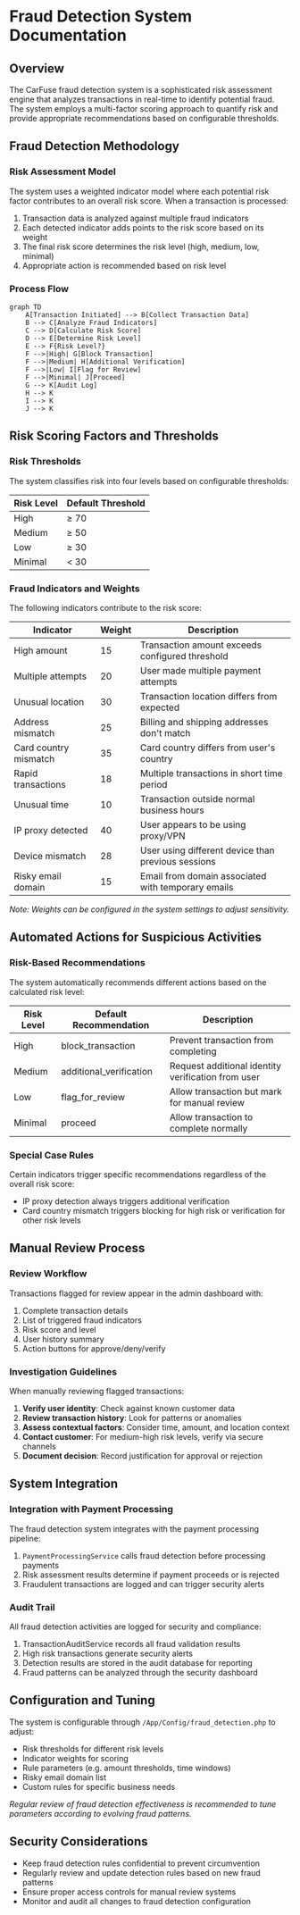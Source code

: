 # Fraud Detection System Documentation

## Overview

The CarFuse fraud detection system is a sophisticated risk assessment engine that analyzes transactions in real-time to identify potential fraud. The system employs a multi-factor scoring approach to quantify risk and provide appropriate recommendations based on configurable thresholds.

## Fraud Detection Methodology

### Risk Assessment Model

The system uses a weighted indicator model where each potential risk factor contributes to an overall risk score. When a transaction is processed:

1. Transaction data is analyzed against multiple fraud indicators
2. Each detected indicator adds points to the risk score based on its weight
3. The final risk score determines the risk level (high, medium, low, minimal)
4. Appropriate action is recommended based on risk level

### Process Flow

```mermaid
graph TD
    A[Transaction Initiated] --> B[Collect Transaction Data]
    B --> C[Analyze Fraud Indicators]
    C --> D[Calculate Risk Score]
    D --> E[Determine Risk Level]
    E --> F{Risk Level?}
    F -->|High| G[Block Transaction]
    F -->|Medium| H[Additional Verification]
    F -->|Low| I[Flag for Review]
    F -->|Minimal| J[Proceed]
    G --> K[Audit Log]
    H --> K
    I --> K
    J --> K
```

## Risk Scoring Factors and Thresholds

### Risk Thresholds

The system classifies risk into four levels based on configurable thresholds:

| Risk Level | Default Threshold |
|------------|------------------|
| High       | ≥ 70             |
| Medium     | ≥ 50             |
| Low        | ≥ 30             |
| Minimal    | < 30             |

### Fraud Indicators and Weights

The following indicators contribute to the risk score:

| Indicator              | Weight | Description                                        |
|------------------------|--------|----------------------------------------------------|
| High amount            | 15     | Transaction amount exceeds configured threshold    |
| Multiple attempts      | 20     | User made multiple payment attempts                |
| Unusual location       | 30     | Transaction location differs from expected         |
| Address mismatch       | 25     | Billing and shipping addresses don't match         |
| Card country mismatch  | 35     | Card country differs from user's country           |
| Rapid transactions     | 18     | Multiple transactions in short time period         |
| Unusual time           | 10     | Transaction outside normal business hours          |
| IP proxy detected      | 40     | User appears to be using proxy/VPN                 |
| Device mismatch        | 28     | User using different device than previous sessions |
| Risky email domain     | 15     | Email from domain associated with temporary emails |

*Note: Weights can be configured in the system settings to adjust sensitivity.*

## Automated Actions for Suspicious Activities

### Risk-Based Recommendations

The system automatically recommends different actions based on the calculated risk level:

| Risk Level | Default Recommendation | Description                                         |
|------------|------------------------|-----------------------------------------------------|
| High       | block_transaction      | Prevent transaction from completing                 |
| Medium     | additional_verification| Request additional identity verification from user  |
| Low        | flag_for_review        | Allow transaction but mark for manual review        |
| Minimal    | proceed                | Allow transaction to complete normally              |

### Special Case Rules

Certain indicators trigger specific recommendations regardless of the overall risk score:

- IP proxy detection always triggers additional verification
- Card country mismatch triggers blocking for high risk or verification for other risk levels

## Manual Review Process

### Review Workflow

Transactions flagged for review appear in the admin dashboard with:

1. Complete transaction details
2. List of triggered fraud indicators
3. Risk score and level
4. User history summary
5. Action buttons for approve/deny/verify

### Investigation Guidelines

When manually reviewing flagged transactions:

1. **Verify user identity**: Check against known customer data
2. **Review transaction history**: Look for patterns or anomalies
3. **Assess contextual factors**: Consider time, amount, and location context
4. **Contact customer**: For medium-high risk levels, verify via secure channels
5. **Document decision**: Record justification for approval or rejection

## System Integration

### Integration with Payment Processing

The fraud detection system integrates with the payment processing pipeline:

1. `PaymentProcessingService` calls fraud detection before processing payments
2. Risk assessment results determine if payment proceeds or is rejected
3. Fraudulent transactions are logged and can trigger security alerts

### Audit Trail

All fraud detection activities are logged for security and compliance:

1. TransactionAuditService records all fraud validation results
2. High risk transactions generate security alerts
3. Detection results are stored in the audit database for reporting
4. Fraud patterns can be analyzed through the security dashboard

## Configuration and Tuning

The system is configurable through `/App/Config/fraud_detection.php` to adjust:

- Risk thresholds for different risk levels
- Indicator weights for scoring
- Rule parameters (e.g. amount thresholds, time windows)
- Risky email domain list
- Custom rules for specific business needs

*Regular review of fraud detection effectiveness is recommended to tune parameters according to evolving fraud patterns.*

## Security Considerations

- Keep fraud detection rules confidential to prevent circumvention
- Regularly review and update detection rules based on new fraud patterns
- Ensure proper access controls for manual review systems
- Monitor and audit all changes to fraud detection configuration
